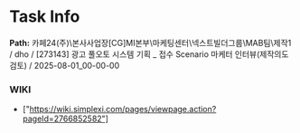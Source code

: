 # Task Info

**Path:** 카페24(주)\본사사업장\[CG]MI본부\마케팅센터\넥스트빌더그룹\MAB팀\제작1 / dho / [273143] 광고 풀오토 시스템 기획 _ 접수 Scenario 마케터 인터뷰(제작의도 검토) / 2025-08-01_00-00-00

### WIKI
- ["https://wiki.simplexi.com/pages/viewpage.action?pageId=2766852582"]

